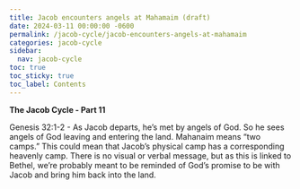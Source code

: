 ```yaml
---
title: Jacob encounters angels at Mahamaim (draft)
date: 2024-03-11 00:00:00 -0600
permalink: /jacob-cycle/jacob-encounters-angels-at-mahamaim
categories: jacob-cycle
sidebar:
  nav: jacob-cycle
toc: true
toc_sticky: true
toc_label: Contents
---
```

**The Jacob Cycle - Part 11**

Genesis 32:1-2 - As Jacob departs, he’s met by angels of God. So he sees angels of God leaving and entering the land. Mahanaim means “two camps.” This could mean that Jacob’s physical camp has a corresponding heavenly camp. There is no visual or verbal message, but as this is linked to Bethel, we’re probably meant to be reminded of God’s promise to be with Jacob and bring him back into the land.